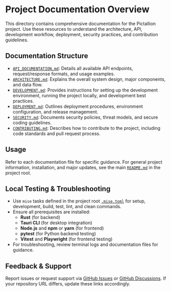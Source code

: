 # Project Documentation Overview

This directory contains comprehensive documentation for the Pictallion project. Use these resources to understand the architecture, API, development workflow, deployment, security practices, and contribution guidelines.

## Documentation Structure

- [`API_DOCUMENTATION.md`](../API_DOCUMENTATION.md:1): Details all available API endpoints, request/response formats, and usage examples.
- [`ARCHITECTURE.md`](../ARCHITECTURE.md:1): Explains the overall system design, major components, and data flow.
- [`DEVELOPMENT.md`](../DEVELOPMENT.md:1): Provides instructions for setting up the development environment, running the project locally, and development best practices.
- [`DEPLOYMENT.md`](../DEPLOYMENT.md:1): Outlines deployment procedures, environment configuration, and release management.
- [`SECURITY.md`](../SECURITY.md:1): Documents security policies, threat models, and secure coding guidelines.
- [`CONTRIBUTING.md`](../CONTRIBUTING.md:1): Describes how to contribute to the project, including code standards and pull request process.

## Usage

Refer to each documentation file for specific guidance. For general project information, installation, and major updates, see the main [`README.md`](../README.md:1) in the project root.

## Local Testing & Troubleshooting

- Use `mise` tasks defined in the project root [`.mise.toml`](../.mise.toml:1) for setup, development, build, test, lint, and clean commands.
- Ensure all prerequisites are installed:
  - **Rust** (for backend)
  - **Tauri CLI** (for desktop integration)
  - **Node.js** and **npm** or **yarn** (for frontend)
  - **pytest** (for Python backend testing)
  - **Vitest** and **Playwright** (for frontend testing)
- For troubleshooting, review terminal logs and documentation files for guidance.

## Feedback & Support

Report issues or request support via [GitHub Issues](https://github.com/yourusername/pictallion/issues) or [GitHub Discussions](https://github.com/yourusername/pictallion/discussions).
If your repository URL differs, update these links accordingly.
